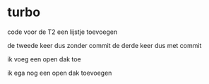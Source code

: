 # turbo
code voor de T2
een lijstje toevoegen

de tweede keer dus zonder commit
de derde keer dus met commit

ik voeg een open dak toe

ik ega nog een open dak toevoegen
